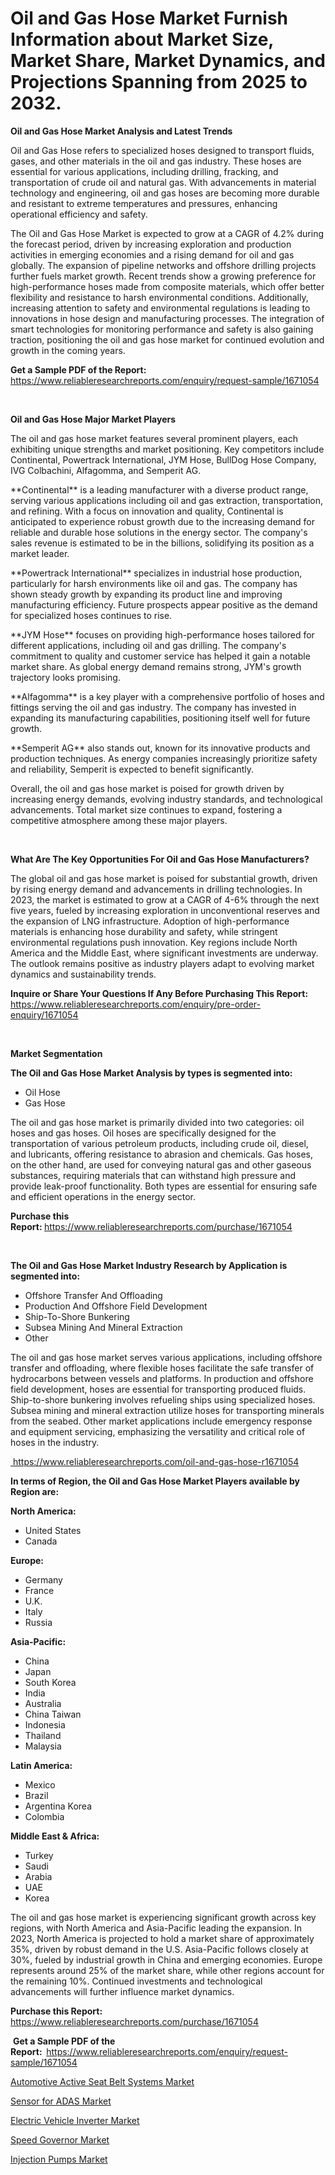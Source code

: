<p><h1>Oil and Gas Hose Market Furnish Information about Market Size, Market Share, Market Dynamics, and Projections Spanning from 2025 to 2032.</h1></p><p><strong>Oil and Gas Hose Market Analysis and Latest Trends</strong></p>
<p><p>Oil and Gas Hose refers to specialized hoses designed to transport fluids, gases, and other materials in the oil and gas industry. These hoses are essential for various applications, including drilling, fracking, and transportation of crude oil and natural gas. With advancements in material technology and engineering, oil and gas hoses are becoming more durable and resistant to extreme temperatures and pressures, enhancing operational efficiency and safety.</p><p>The Oil and Gas Hose Market is expected to grow at a CAGR of 4.2% during the forecast period, driven by increasing exploration and production activities in emerging economies and a rising demand for oil and gas globally. The expansion of pipeline networks and offshore drilling projects further fuels market growth. Recent trends show a growing preference for high-performance hoses made from composite materials, which offer better flexibility and resistance to harsh environmental conditions. Additionally, increasing attention to safety and environmental regulations is leading to innovations in hose design and manufacturing processes. The integration of smart technologies for monitoring performance and safety is also gaining traction, positioning the oil and gas hose market for continued evolution and growth in the coming years.</p></p>
<p><strong>Get a Sample PDF of the Report:&nbsp;</strong> <a href="https://www.reliableresearchreports.com/enquiry/request-sample/1671054?utm_campaign=13&utm_medium=2&utm_source=Github&utm_content=ia&utm_term=25032025&utm_id=oil-and-gas-hose">https://www.reliableresearchreports.com/enquiry/request-sample/1671054</a></p>
<p>&nbsp;</p>
<p><strong>Oil and Gas Hose Major Market Players</strong></p>
<p><p>The oil and gas hose market features several prominent players, each exhibiting unique strengths and market positioning. Key competitors include Continental, Powertrack International, JYM Hose, BullDog Hose Company, IVG Colbachini, Alfagomma, and Semperit AG.</p><p>**Continental** is a leading manufacturer with a diverse product range, serving various applications including oil and gas extraction, transportation, and refining. With a focus on innovation and quality, Continental is anticipated to experience robust growth due to the increasing demand for reliable and durable hose solutions in the energy sector. The company's sales revenue is estimated to be in the billions, solidifying its position as a market leader.</p><p>**Powertrack International** specializes in industrial hose production, particularly for harsh environments like oil and gas. The company has shown steady growth by expanding its product line and improving manufacturing efficiency. Future prospects appear positive as the demand for specialized hoses continues to rise.</p><p>**JYM Hose** focuses on providing high-performance hoses tailored for different applications, including oil and gas drilling. The company's commitment to quality and customer service has helped it gain a notable market share. As global energy demand remains strong, JYM's growth trajectory looks promising.</p><p>**Alfagomma** is a key player with a comprehensive portfolio of hoses and fittings serving the oil and gas industry. The company has invested in expanding its manufacturing capabilities, positioning itself well for future growth. </p><p>**Semperit AG** also stands out, known for its innovative products and production techniques. As energy companies increasingly prioritize safety and reliability, Semperit is expected to benefit significantly.</p><p>Overall, the oil and gas hose market is poised for growth driven by increasing energy demands, evolving industry standards, and technological advancements. Total market size continues to expand, fostering a competitive atmosphere among these major players.</p></p>
<p>&nbsp;</p>
<p><strong>What Are The Key Opportunities For Oil and Gas Hose Manufacturers?</strong></p>
<p><p>The global oil and gas hose market is poised for substantial growth, driven by rising energy demand and advancements in drilling technologies. In 2023, the market is estimated to grow at a CAGR of 4-6% through the next five years, fueled by increasing exploration in unconventional reserves and the expansion of LNG infrastructure. Adoption of high-performance materials is enhancing hose durability and safety, while stringent environmental regulations push innovation. Key regions include North America and the Middle East, where significant investments are underway. The outlook remains positive as industry players adapt to evolving market dynamics and sustainability trends.</p></p>
<p><strong>Inquire or Share Your Questions If Any Before Purchasing This Report:</strong> <a href="https://www.reliableresearchreports.com/enquiry/pre-order-enquiry/1671054?utm_campaign=13&utm_medium=2&utm_source=Github&utm_content=ia&utm_term=25032025&utm_id=oil-and-gas-hose">https://www.reliableresearchreports.com/enquiry/pre-order-enquiry/1671054</a></p>
<p>&nbsp;</p>
<p><strong>Market Segmentation</strong></p>
<p><strong>The Oil and Gas Hose Market Analysis by types is segmented into:</strong></p>
<p><ul><li>Oil Hose</li><li>Gas Hose</li></ul></p>
<p><p>The oil and gas hose market is primarily divided into two categories: oil hoses and gas hoses. Oil hoses are specifically designed for the transportation of various petroleum products, including crude oil, diesel, and lubricants, offering resistance to abrasion and chemicals. Gas hoses, on the other hand, are used for conveying natural gas and other gaseous substances, requiring materials that can withstand high pressure and provide leak-proof functionality. Both types are essential for ensuring safe and efficient operations in the energy sector.</p></p>
<p><strong>Purchase this Report:&nbsp;</strong><a href="https://www.reliableresearchreports.com/purchase/1671054?utm_campaign=13&utm_medium=2&utm_source=Github&utm_content=ia&utm_term=25032025&utm_id=oil-and-gas-hose">https://www.reliableresearchreports.com/purchase/1671054</a></p>
<p>&nbsp;</p>
<p><strong>The Oil and Gas Hose Market Industry Research by Application is segmented into:</strong></p>
<p><ul><li>Offshore Transfer And Offloading</li><li>Production And Offshore Field Development</li><li>Ship-To-Shore Bunkering</li><li>Subsea Mining And Mineral Extraction</li><li>Other</li></ul></p>
<p><p>The oil and gas hose market serves various applications, including offshore transfer and offloading, where flexible hoses facilitate the safe transfer of hydrocarbons between vessels and platforms. In production and offshore field development, hoses are essential for transporting produced fluids. Ship-to-shore bunkering involves refueling ships using specialized hoses. Subsea mining and mineral extraction utilize hoses for transporting minerals from the seabed. Other market applications include emergency response and equipment servicing, emphasizing the versatility and critical role of hoses in the industry.</p></p>
<p><a href="https://www.reliableresearchreports.com/oil-and-gas-hose-r1671054?utm_campaign=13&utm_medium=2&utm_source=Github&utm_content=ia&utm_term=25032025&utm_id=oil-and-gas-hose">&nbsp;https://www.reliableresearchreports.com/oil-and-gas-hose-r1671054</a></p>
<p><strong>In terms of Region, the Oil and Gas Hose Market Players available by Region are:</strong></p>
<p>
    <p> <strong> North America: </strong>
        <ul>
            <li>United States</li>
            <li>Canada</li>
        </ul>
        </p> 
    <p> <strong> Europe: </strong>
        <ul>
            <li>Germany</li>
            <li>France</li>
            <li>U.K.</li>
            <li>Italy</li>
            <li>Russia</li>
        </ul>
        </p> 
    <p> <strong> Asia-Pacific: </strong>
        <ul>
            <li>China</li>
            <li>Japan</li>
            <li>South Korea</li>
            <li>India</li>
            <li>Australia</li>
            <li>China Taiwan</li>
            <li>Indonesia</li>
            <li>Thailand</li>
            <li>Malaysia</li>
        </ul>
        </p> 
    <p> <strong> Latin America: </strong>
        <ul>
            <li>Mexico</li>
            <li>Brazil</li>
            <li>Argentina Korea</li>
            <li>Colombia</li>
        </ul>
        </p> 
    <p> <strong> Middle East & Africa: </strong>
        <ul>
            <li>Turkey</li>
            <li>Saudi</li>
            <li>Arabia</li>
            <li>UAE</li>
            <li>Korea</li>
        </ul>
    </p>
    </p>
<p><p>The oil and gas hose market is experiencing significant growth across key regions, with North America and Asia-Pacific leading the expansion. In 2023, North America is projected to hold a market share of approximately 35%, driven by robust demand in the U.S. Asia-Pacific follows closely at 30%, fueled by industrial growth in China and emerging economies. Europe represents around 25% of the market share, while other regions account for the remaining 10%. Continued investments and technological advancements will further influence market dynamics.</p></p>
<p><strong>Purchase this Report: </strong><a href="https://www.reliableresearchreports.com/purchase/1671054?utm_campaign=13&utm_medium=2&utm_source=Github&utm_content=ia&utm_term=25032025&utm_id=oil-and-gas-hose">https://www.reliableresearchreports.com/purchase/1671054</a></p>
<p>&nbsp;<strong>Get a Sample PDF of the Report:&nbsp;&nbsp;</strong><a href="https://www.reliableresearchreports.com/enquiry/request-sample/1671054?utm_campaign=13&utm_medium=2&utm_source=Github&utm_content=ia&utm_term=25032025&utm_id=oil-and-gas-hose">https://www.reliableresearchreports.com/enquiry/request-sample/1671054</a></p>
<p><strong></strong></p>
<p><p><a href="https://github.com/welidaeisya/Market-Research-Report-List-1/blob/main/automotive-active-seat-belt-systems-market.md?utm_campaign=13&utm_medium=2&utm_source=Github&utm_content=ia&utm_term=25032025&utm_id=oil-and-gas-hose">Automotive Active Seat Belt Systems Market</a></p><p><a href="https://github.com/donsonjupa/Market-Research-Report-List-1/blob/main/sensor-for-adas-market.md?utm_campaign=13&utm_medium=2&utm_source=Github&utm_content=ia&utm_term=25032025&utm_id=oil-and-gas-hose">Sensor for ADAS Market</a></p><p><a href="https://github.com/zhininzacher/Market-Research-Report-List-1/blob/main/electric-vehicle-inverter-market.md?utm_campaign=13&utm_medium=2&utm_source=Github&utm_content=ia&utm_term=25032025&utm_id=oil-and-gas-hose">Electric Vehicle Inverter Market</a></p><p><a href="https://github.com/tafuaraasswn/Market-Research-Report-List-1/blob/main/speed-governor-market.md?utm_campaign=13&utm_medium=2&utm_source=Github&utm_content=ia&utm_term=25032025&utm_id=oil-and-gas-hose">Speed Governor Market</a></p><p><a href="https://github.com/anesimazikpd/Market-Research-Report-List-1/blob/main/injection-pumps-market.md?utm_campaign=13&utm_medium=2&utm_source=Github&utm_content=ia&utm_term=25032025&utm_id=oil-and-gas-hose">Injection Pumps Market</a></p></p>
